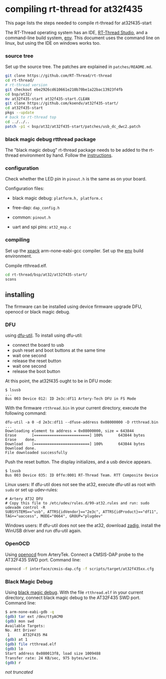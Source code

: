 # compiling rt-thread for at32f435

This page lists the steps needed to compile rt-thread for at32f435-start

The RT-Thread operating system has an IDE, [RT-Thread Studio](https://www.rt-thread.io/studio.html),  and a command-line build system, [env](https://github.com/RT-Thread/env). This document uses the command line on linux, but using the IDE on windows works too.

### source tree

Set up the source tree. The patches are explained in `patches/README.md`.

```sh
git clone https://github.com/RT-Thread/rt-thread
cd rt-thread/
# rt-thread version
git checkout ebe2926cd610661e210b70be1a22bac13923f4fb
cd bsp/at32/
mv at32f435-start at32f435-start.CLEAN
git clone https://github.com/koendv/at32f435-start/
cd at32f435-start
pkgs --update
# back to rt-thread top
cd ../../..
patch -p1 < bsp/at32/at32f435-start/patches/usb_dc_dwc2.patch
```

### black magic debug rtthread package

The "black magic debug" rt-thread package needs to be added to the rt-thread environment by hand. Follow the [instructions](https://github.com/koendv/blackmagic-rtthread/tree/main#installation).

### configuration

Check whether the LED pin in ```pinout.h``` is the same as on your board.

Configuration files:

- black magic debug: ```platform.h, platform.c```

- free-dap: ```dap_config.h```

- common: ```pinout.h```

- uart and spi pins: ```at32_msp.c```

### compiling

Set up the [xpack](https://github.com/xpack-dev-tools/arm-none-eabi-gcc-xpack/releases/tag/v12.3.1-1.2) arm-none-eabi-gcc compiler.
Set up the  [env](https://github.com/RT-Thread/env) build environment.

Compile  rtthread.elf.

```sh
cd rt-thread/bsp/at32/at32f435-start/
scons
```

## installing

The firmware can be installed using device firmware upgrade DFU, openocd or black magic debug.

### DFU

 using [dfu-util](https://dfu-util.sourceforge.net/). To install using dfu-util:

- connect the board to usb
- push reset and boot buttons at the same time
- wait one second
- release the reset button
- wait one second
- release the boot button

At this point, the at32f435 ought to be in DFU mode:

```
$ lsusb
...
Bus 003 Device 012: ID 2e3c:df11 Artery-Tech DFU in FS Mode
```

With the firmware ``rtthread.bin`` in your current directory, execute the following command:

```
dfu-util -a 0 -d 2e3c:df11 --dfuse-address 0x08000000 -D rtthread.bin
...
Downloading element to address = 0x08000000, size = 643844
Erase       [=========================] 100%       643844 bytes
Erase    done.
Download    [=========================] 100%       643844 bytes
Download done.
File downloaded successfully
```

Push the reset button. The display initializes, and a usb device appears.

```
$ lsusb
Bus 003 Device 035: ID 0ffe:0001 RT-Thread Team. RTT Composite Device
```

Linux users: If dfu-util does not see the at32, execute dfu-util as root with ``sudo`` or set up udev-rules:

```
# Artery AT32 DFU
# Copy this file to /etc/udev/rules.d/99-at32.rules and run: sudo udevadm control -R
SUBSYSTEMS=="usb", ATTRS{idVendor}=="2e3c", ATTRS{idProduct}=="df11", TAG+="uaccess", MODE="0664", GROUP="plugdev"
```

Windows users: If dfu-util does not see the at32, download [zadig](https://zadig.akeo.ie/), install the WinUSB driver and run dfu-util again.

### OpenOCD

Using [openocd](https://github.com/ArteryTek/openocd) from ArteryTek. Connect a CMSIS-DAP probe to the AT32F435 SWD port.  Command line:

```sh
openocd -f interface/cmsis-dap.cfg -f scripts/target/at32f435xx.cfg
```

### Black Magic Debug

Using [black magic debug](https://black-magic.org/index.html).  With the file `rtthread.elf` in your current directory, connect black magic debug to the AT32F435 SWD port. Command line:

```sh
$ arm-none-eabi-gdb -q
(gdb) tar ext /dev/ttyACM0
(gdb) mon swd
Available Targets:
No. Att Driver
 1      AT32F435 M4
(gdb) at 1
(gdb) file rtthread.elf
(gdb) lo
Start address 0x080013f8, load size 1009488
Transfer rate: 24 KB/sec, 975 bytes/write.
(gdb) r
```

_not truncated_
